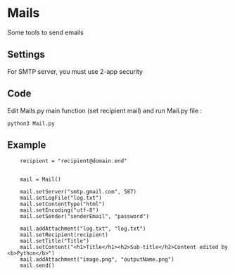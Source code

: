 # Mails
Some tools to send emails

## Settings

For SMTP server, you must use 2-app security 

## Code

Edit Mails.py main function (set recipient mail)
and run Mail.py file :

```
python3 Mail.py
```

## Example
```
    recipient = "recipient@domain.end"


    mail = Mail()

    mail.setServer("smtp.gmail.com", 587)
    mail.setLogFile("log.txt")
    mail.setContentType("html")
    mail.setEncoding("utf-8")
    mail.setSender("senderEmail", "password")

    mail.addAttachment("log.txt", "log.txt")
    mail.setRecipient(recipient)
    mail.setTitle("Title")
    mail.setContent("<h1>Title</h1><h2>Sub-title</h2>Content edited by <b>Python</b>")
    mail.addAttachment("image.png", "outputName.png")
    mail.send()
```